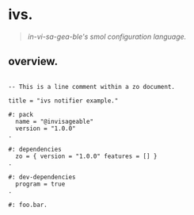 # ivs.

> *in-vi-sa-gea-ble's smol configuration language.*

## overview.

```

-- This is a line comment within a zo document.

title = "ivs notifier example."

#: pack
  name = "@invisageable"
  version = "1.0.0"
.

#: dependencies
  zo = { version = "1.0.0" features = [] }
.

#: dev-dependencies
  program = true
.

#: foo.bar.

```
